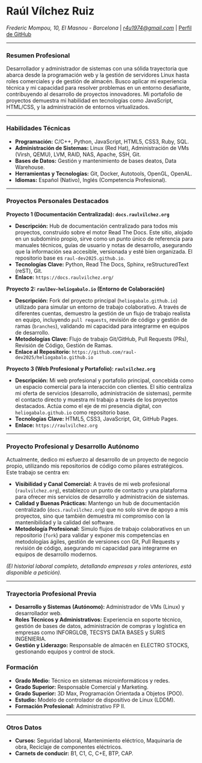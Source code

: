 # Raúl Vílchez Ruiz

*Frederic Mompou, 10, El Masnou - Barcelona* | *r4u1974@gmail.com* | [Perfil de GitHub](https://github.com/raul-dev2025)

---

### Resumen Profesional

Desarrollador y administrador de sistemas con una sólida trayectoria que abarca desde la programación web y la gestión de servidores Linux hasta roles comerciales y de gestión de almacén. Busco aplicar mi experiencia técnica y mi capacidad para resolver problemas en un entorno desafiante, contribuyendo al desarrollo de proyectos innovadores. Mi portafolio de proyectos demuestra mi habilidad en tecnologías como JavaScript, HTML/CSS, y la administración de entornos virtualizados.

---

### Habilidades Técnicas

*   **Programación:** C/C++, Python, JavaScript, HTML5, CSS3, Ruby, SQL.
*   **Administración de Sistemas:** Linux (Red Hat), Administración de VMs (Virsh, QEMU), LVM, RAID, NAS, Apache, SSH, Git.
*   **Bases de Datos:** Gestión y mantenimiento de bases deatos, Data Warehouse.
*   **Herramientas y Tecnologías:** Git, Docker, Autotools, OpenGL, OpenAL.
*   **Idiomas:** Español (Nativo), Inglés (Competencia Profesional).

---

### Proyectos Personales Destacados

**Proyecto 1 (Documentación Centralizada): `docs.raulvilchez.org`**

*   **Descripción:** Hub de documentación centralizado para todos mis proyectos, construido sobre el motor Read The Docs. Este sitio, alojado en un subdominio propio, sirve como un punto único de referencia para manuales técnicos, guías de usuario y notas de desarrollo, asegurando que la información sea accesible, versionada y esté bien organizada. El repositorio base es `raul-dev2025.github.io`.
*   **Tecnologías Clave:** Python, Read The Docs, Sphinx, reStructuredText (reST), Git.
*   **Enlace:** `https://docs.raulvilchez.org/`

**Proyecto 2: `raulDev-heliogabalo.io` (Entorno de Colaboración)**

*   **Descripción:** Fork del proyecto principal (`heliogabalo.github.io`) utilizado para simular un entorno de trabajo colaborativo. A través de diferentes cuentas, demuestro la gestión de un flujo de trabajo realista en equipo, incluyendo `pull requests`, revisión de código y gestión de ramas (`branches`), validando mi capacidad para integrarme en equipos de desarrollo.
*   **Metodologías Clave:** Flujo de trabajo Git/GitHub, Pull Requests (PRs), Revisión de Código, Gestión de Ramas.
*   **Enlace al Repositorio:** `https://github.com/raul-dev2025/heliogabalo.github.io`

**Proyecto 3 (Web Profesional y Portafolio): `raulvilchez.org`**

*   **Descripción:** Mi web profesional y portafolio principal, concebida como un espacio comercial para la interacción con clientes. El sitio centraliza mi oferta de servicios (desarrollo, administración de sistemas), permite el contacto directo y muestra mi trabajo a través de los proyectos destacados. Actúa como el eje de mi presencia digital, con `heliogabalo.github.io` como repositorio base.
*   **Tecnologías Clave:** HTML5, CSS3, JavaScript, Git, GitHub Pages.
*   **Enlace:** `https://raulvilchez.org`

---

### Proyecto Profesional y Desarrollo Autónomo

Actualmente, dedico mi esfuerzo al desarrollo de un proyecto de negocio propio, utilizando mis repositorios de código como pilares estratégicos. Este trabajo se centra en:

*   **Visibilidad y Canal Comercial:** A través de mi web profesional (`raulvilchez.org`), establezco un punto de contacto y una plataforma para ofrecer mis servicios de desarrollo y administración de sistemas.
*   **Calidad y Buenas Prácticas:** Mantengo un hub de documentación centralizado (`docs.raulvilchez.org`) que no solo sirve de apoyo a mis proyectos, sino que también demuestra mi compromiso con la mantenibilidad y la calidad del software.
*   **Metodología Profesional:** Simulo flujos de trabajo colaborativos en un repositorio (`fork`) para validar y exponer mis competencias en metodologías ágiles, gestión de versiones con Git, Pull Requests y revisión de código, asegurando mi capacidad para integrarme en equipos de desarrollo modernos.

*(El historial laboral completo, detallando empresas y roles anteriores, está disponible a petición).*

---

### Trayectoria Profesional Previa

*   **Desarrollo y Sistemas (Autónomo):** Administrador de VMs (Linux) y desarrollador web.
*   **Roles Técnicos y Administrativos:** Experiencia en soporte técnico, gestión de bases de datos, administración de compras y logística en empresas como INFORGLOB, TECSYS DATA BASES y SURIS INGENIERIA.
*   **Gestión y Liderazgo:** Responsable de almacén en ELECTRO STOCKS, gestionando equipos y control de stock.

### Formación
*   **Grado Medio:** Técnico en sistemas microinformáticos y redes.
*   **Grado Superior:** Responsable Comercial y Marketing.
*   **Grado Superior:** 3D Max, Programación Orientada a Objetos (POO).
*   **Estudio:** Modelo de controlador de dispositivo de Linux (LDDM).
*   **Formación Profesional:** Administrativo FP II.

---

### Otros Datos

*   **Cursos:** Seguridad laboral, Mantenimiento eléctrico, Maquinaria de obra, Reciclaje de componentes eléctricos.
*   **Carnets de conducir:** B1, C1, C, C+E, BTP, CAP.